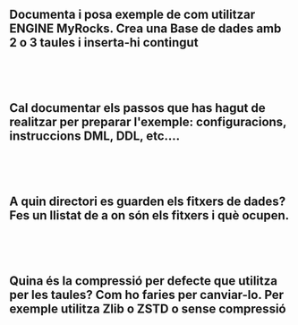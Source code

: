 ## Documenta i posa exemple de com utilitzar ENGINE MyRocks. Crea una Base de dades amb 2 o 3 taules i inserta-hi contingut

```

```
<p align="center">
 <img src="">
</p>
<br/>

## Cal documentar els passos que has hagut de realitzar per preparar l'exemple: configuracions, instruccions DML, DDL, etc....


```

```
<p align="center">
 <img src="">
</p>
<br/>

## A quin directori es guarden els fitxers de dades? Fes un llistat de a on són els fitxers i què ocupen.


```

```
<p align="center">
 <img src="">
</p>
<br/>

## Quina és la compressió per defecte que utilitza per les taules? Com ho faries per canviar-lo. Per exemple utilitza Zlib o ZSTD o sense compressió


```

```
<p align="center">
 <img src="">
</p>
<br/>
